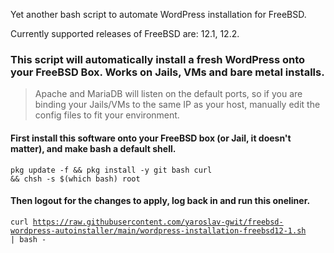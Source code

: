 Yet another bash script to automate WordPress installation for FreeBSD.

Currently supported releases of FreeBSD are: 12.1, 12.2.

### This script will automatically install a fresh WordPress onto your FreeBSD Box. Works on Jails, VMs and bare metal installs.
> Apache and MariaDB will listen on the default ports, so if you are binding your Jails/VMs to the same IP as your host, manually edit the config files to fit your environment.

#### First install this software onto your FreeBSD box (or Jail, it doesn't matter), and make bash a default shell.
<code>pkg update -f && pkg install -y git bash curl && chsh -s $(which bash) root</code>

#### Then logout for the changes to apply, log back in and run this oneliner.
<code>curl https://raw.githubusercontent.com/yaroslav-gwit/freebsd-wordpress-autoinstaller/main/wordpress-installation-freebsd12-1.sh | bash - </code>
